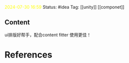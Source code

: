 <span style="color:rgb(255, 255, 0)">2024-07-30  16:59</span>
Status: #idea
Tag: [[unity]]   [[componet]]

## Content

ui排版好帮手，配合content fitter 使用更佳！

# References